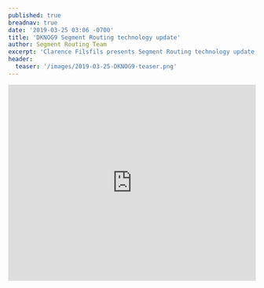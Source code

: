 ```yaml
---
published: true
breadnav: true
date: '2019-03-25 03:06 -0700'
title: 'DKNOG9 Segment Routing technology update'
author: Segment Routing Team
excerpt: 'Clarence Filsfils presents Segment Routing technology update and describes use-cases and deployments'
header:
  teaser: '/images/2019-03-25-DKNOG9-teaser.png'
---
```


<iframe width="100%" height="400px" src="https://www.youtube.com/embed/fVfG-78MzaY" frameborder="0" allowfullscreen></iframe>
